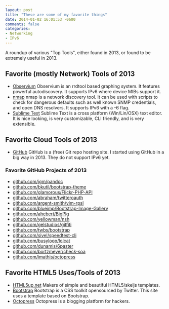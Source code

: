 ```yaml
---
layout: post
title: "These are some of my favorite things"
date: 2014-01-02 16:01:53 -0600
comments: false
categories:
- Networking
- IPv6
---
```

A roundup of various "Top Tools", either found in 2013, or found to be extremely useful in 2013.

<!--more-->

## Favorite (mostly Network) Tools of 2013 ##

*	<a href="http://observium.org/wiki/Main_Page" target="_blank">Observium</a> Observium is an rrdtool based graphing system. It features powerful autodiscovery. It supports IPv6 where device MIBs support it.
*	<a href="http://nmap.org/" target="_blank">nmap</a> nmap is a network discovery tool. It can be used with scripts to check for dangerous defaults such as well known SNMP credentials, and open DNS resolvers. It supports IPv6 with a -6 flag.
*	<a href="http://sublimetext.com/" target="_blank">Sublime Text</a> Sublime Text is a cross platform (Win/Lin/OSX) text editor. It is nice looking, is very customizable, CLI friendly, and is very extensible.

## Favorite Cloud Tools of 2013 ##

*	<a href="https://github.com/" target="_blank">GitHub</a> GitHub is a (free) Git repo hosting site. I started using GitHub in a big way in 2013. They do not support IPv6 yet.

### Favorite GitHub Projects of 2013 ###

*	<a href="https://github.com/jgm/pandoc" target="_blank">github.com/jgm/pandoc</a>
*	<a href="https://github.com/bkutil/bootstrap-theme" target="_blank">github.com/bkutil/bootstrap-theme</a>
*	<a href="https://github.com/glamorous/Flickr-PHP-API" target="_blank">github.com/glamorous/Flickr-PHP-API</a>
*	<a href="https://github.com/abraham/twitteroauth" target="_blank">github.com/abraham/twitteroauth</a>
*	<a href="https://github.com/argent-smith/vim-rpsl" target="_blank">github.com/argent-smith/vim-rpsl</a>
*	<a href="https://github.com/blueimp/Bootstrap-Image-Gallery" target="_blank">github.com/blueimp/Bootstrap-Image-Gallery</a>
*	<a href="https://github.com/ahebert/BigPlg" target="_blank">github.com/ahebert/BigPlg</a>
*	<a href="https://github.com/yellowman/nsh" target="_blank">github.com/yellowman/nsh</a>
*	<a href="https://github.com/gelstudios/gitfiti" target="_blank">github.com/gelstudios/gitfiti</a>
*	<a href="https://github.com/twbs/bootstrap" target="_blank">github.com/twbs/bootstrap</a>
*	<a href="https://github.com/sivel/speedtest-cli" target="_blank">github.com/sivel/speedtest-cli</a>
*	<a href="https://github.com/busyloop/lolcat" target="_blank">github.com/busyloop/lolcat</a>
*	<a href="https://github.com/dunamis/6paster" target="_blank">github.com/dunamis/6paster</a>
*	<a href="https://github.com/bortzmeyer/check-soa" target="_blank">github.com/bortzmeyer/check-soa</a>
*	<a href="https://github.com/imathis/octopress" target="_blank">github.com/imathis/octopress</a>

## Favorite HTML5 Uses/Tools of 2013 ##

*	<a href="http://html5up.net/" target="_blank">HTML5up.net</a> Makers of simple and beautiful HTML5/skeljs templates.
*	<a href="http://getbootstrap.com/" target="_blank">Bootstrap</a> Bootstrap is a CSS toolkit opensourced by Twitter. This site uses a template based on Bootstrap.
*	<a href="http://octopress.org/" target="_blank">Octopress</a> Octopress is a blogging platform for hackers.



